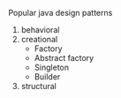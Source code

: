 Popular java design patterns 

1. behavioral 
2. creational 
	- Factory
	- Abstract factory
	- Singleton
	- Builder
3. structural 
